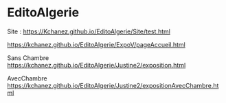 # EditoAlgerie


Site :  https://Kchanez.github.io/EditoAlgerie/Site/test.html

https://kchanez.github.io/EditoAlgerie/ExpoV/pageAccueil.html


Sans Chambre https://kchanez.github.io/EditoAlgerie/Justine2/exposition.html

AvecChambre https://kchanez.github.io/EditoAlgerie/Justine2/expositionAvecChambre.html
